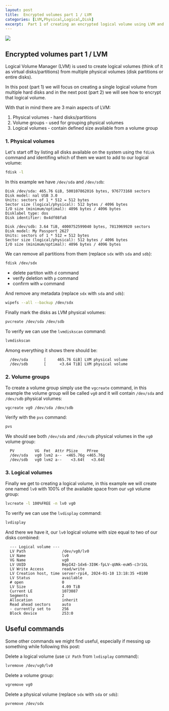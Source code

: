 ```yaml
---
layout: post
title:  Encrypted volumes part 1 / LVM
categories: [LVM,Physical,Logical,Disk]
excerpt:  Part 1 of creating an encrypted logical volume using LVM and LUKS with automatic mounting.
---
```


![]({{site.baseurl}}/images/2024-01-11-encrypted-volumes-part-1-lvm.png)

## Encrypted volumes part 1 / LVM

Logical Volume Manager (LVM) is used to create logical volumes (think of it as virtual disks/partitions) from multiple physical volumes (disk partitions or entire disks).

In this post (part 1) we will focus on creating a single logical volume from multiple hard disks and in the next post (part 2) we will see how to encrypt that logical volume. 

With that in mind there are 3 main aspects of LVM:
1. Physical volumes - hard disks/partitions
2. Volume groups - used for grouping physical volumes
3. Logical volumes - contain defined size available from a volume group

### 1. Physical volumes

Let's start off by listing all disks available on the system using the `fdisk` command and identifing which of them we want to add to our logical volume:
```bash
fdisk -l
```
In this example we have `/dev/sda` and `/dev/sdb`:
```
Disk /dev/sda: 465.76 GiB, 500107862016 bytes, 976773168 sectors
Disk model: nal USB 3.0
Units: sectors of 1 * 512 = 512 bytes
Sector size (logical/physical): 512 bytes / 4096 bytes
I/O size (minimum/optimal): 4096 bytes / 4096 bytes
Disklabel type: dos
Disk identifier: 0x4df08fa8

Disk /dev/sdb: 3.64 TiB, 4000752599040 bytes, 7813969920 sectors
Disk model: My Passport 2627
Units: sectors of 1 * 512 = 512 bytes
Sector size (logical/physical): 512 bytes / 4096 bytes
I/O size (minimum/optimal): 4096 bytes / 4096 bytes
```

We can remove all partitions from them (replace `sdx` with `sda` and `sdb`):
```bash
fdisk /dev/sdx
```
- delete partiton with `d` command
- verify deletion with `p` command
- confirm with `w` command

And remove any metadata (replace `sdx` with `sda` and `sdb`):
```bash
wipefs --all --backup /dev/sdx
```

Finally mark the disks as LVM physical volumes:
```bash
pvcreate /dev/sda /dev/sdb
```

To verify we can use the `lvmdiskscan` command:
```bash
lvmdiskscan
```
Among everything it shows there should be:
```
  /dev/sda       [     465.76 GiB] LVM physical volume
  /dev/sdb       [      <3.64 TiB] LVM physical volume
```

### 2. Volume groups

To create a volume group simply use the `vgcreate` command, in this example the volume group will be called `vg0` and it will contain `/dev/sda` and `/dev/sdb` physical volumes:
```
vgcreate vg0 /dev/sda /dev/sdb
```
Verify with the `pvs` command:
```bash
pvs
```
We should see both `/dev/sda` and `/dev/sdb` physical volumes in the `vg0` volume group:
```
  PV         VG  Fmt  Attr PSize    PFree
  /dev/sda   vg0 lvm2 a--  <465.76g <465.76g
  /dev/sdb   vg0 lvm2 a--    <3.64t   <3.64t
```

### 3. Logical volumes

Finally we get to creating a logical volume, in this example we will create one named `lv0` with 100% of the available space from our `vg0` volume group:
```bash
lvcreate -l 100%FREE -n lv0 vg0
```

To verify we can use the `lvdisplay` command:
```bash
lvdisplay
```

And there we have it, our `lv0` logical volume with size equal to two of our disks combined:
```
  --- Logical volume ---
  LV Path                /dev/vg0/lv0
  LV Name                lv0
  VG Name                vg0
  LV UUID                BepI42-1dx6-3I0K-fpLV-qUNk-euW5-c3r1GL
  LV Write Access        read/write
  LV Creation host, time server-rpi4, 2024-01-10 13:18:35 +0100
  LV Status              available
  # open                 0
  LV Size                4.09 TiB
  Current LE             1073087
  Segments               2
  Allocation             inherit
  Read ahead sectors     auto
  - currently set to     256
  Block device           253:0
```

## Useful commands

Some other commands we might find useful, especially if messing up something while following this post:

Delete a logical volume (use `LV Path` from `lvdisplay` command):
```bash
lvremove /dev/vg0/lv0
```

Delete a volume group:
```bash
vgremove vg0
```

Delete a physical volume (replace `sdx` with `sda` or `sdb`):
```bash
pvremove /dev/sdx
```
